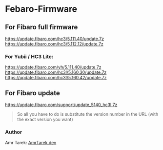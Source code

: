 # Febaro-Firmware

## For Fibaro full firmware
https://update.fibaro.com/hc3/5.111.40/update.7z
https://update.fibaro.com/hc3/5.112.12/update.7z

### For Yubii / HC3 Lite:
https://update.fibaro.com/yh/5.111.40/update.7z
https://update.fibaro.com/hc3l/5.160.30/update.7z
https://update.fibaro.com/hc3l/5.160.42/update.7z

## For Fibaro update

https://update.fibaro.com/support/update_5140_hc3l.7z

> So all you have to do is substitute the version number in the URL (with the exact version you want)

### Author
Amr Tarek: [AmrTarek.dev](https://www.amrtarek.dev)